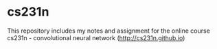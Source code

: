 # cs231n
This repository includes my notes and assignment for the online course cs231n - convolutional neural network (http://cs231n.github.io)
